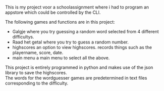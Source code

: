 This is my project voor a schoolassignment where i had to program an appstore which could be controlled by the CLI.

The following games and functions are in this project:
- Galgje               where you try guessing a random word selected from 4 different difficultys.
- Raad het getal       where you try to guess a random number.
- highscores           an option to view highscores. records things such as the playername, score, date.
- main menu            a main menu to select all the above.


This project is entirely programmed in python and makes use of the json library to save the highscores.<br>
The words for the wordguesser games are predetermined in text files corresponding to the difficulty.


